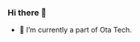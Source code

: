 ### Hi there 👋

<!--
**rohansaraf1702/rohansaraf1702** is a ✨ _special_ ✨ repository because its `README.md` (this file) appears on your GitHub profile.
-->

- 🔭 I’m currently a part of Ota Tech.

